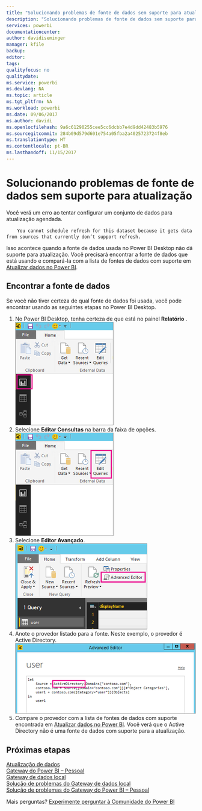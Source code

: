 ```yaml
---
title: "Solucionando problemas de fonte de dados sem suporte para atualização"
description: "Solucionando problemas de fonte de dados sem suporte para atualização"
services: powerbi
documentationcenter: 
author: davidiseminger
manager: kfile
backup: 
editor: 
tags: 
qualityfocus: no
qualitydate: 
ms.service: powerbi
ms.devlang: NA
ms.topic: article
ms.tgt_pltfrm: NA
ms.workload: powerbi
ms.date: 09/06/2017
ms.author: davidi
ms.openlocfilehash: 9a6c61290255cee5cc6dcbb7e4d9dd42483b5976
ms.sourcegitcommit: 284b09d579d601e754a05fba2a4025723724f8eb
ms.translationtype: HT
ms.contentlocale: pt-BR
ms.lasthandoff: 11/15/2017
---
```

# <a name="troubleshooting-unsupported-data-source-for-refresh"></a>Solucionando problemas de fonte de dados sem suporte para atualização
Você verá um erro ao tentar configurar um conjunto de dados para atualização agendada.

        You cannot schedule refresh for this dataset because it gets data from sources that currently don’t support refresh.

Isso acontece quando a fonte de dados usada no Power BI Desktop não dá suporte para atualização. Você precisará encontrar a fonte de dados que está usando e compará-la com a lista de fontes de dados com suporte em [Atualizar dados no Power BI](refresh-data.md). 

## <a name="find-the-data-source"></a>Encontrar a fonte de dados
Se você não tiver certeza de qual fonte de dados foi usada, você pode encontrar usando as seguintes etapas no Power BI Desktop.  

1. No Power BI Desktop, tenha certeza de que está no painel **Relatório** .  
   ![](media/service-admin-troubleshoot-unsupported-data-source-for-refresh/tshoot-report-pane.png)
2. Selecione **Editar Consultas** na barra da faixa de opções.  
   ![](media/service-admin-troubleshoot-unsupported-data-source-for-refresh/tshoot-edit-queries.png)
3. Selecione **Editor Avançado**.  
   ![](media/service-admin-troubleshoot-unsupported-data-source-for-refresh/tshoot-advanced-editor.png)
4. Anote o provedor listado para a fonte.  Neste exemplo, o provedor é Active Directory.  
   ![](media/service-admin-troubleshoot-unsupported-data-source-for-refresh/tshoot-provider.png)
5. Compare o provedor com a lista de fontes de dados com suporte encontrada em [Atualizar dados no Power BI](refresh-data.md).  Você verá que o Active Directory não é uma fonte de dados com suporte para a atualização.  

## <a name="next-steps"></a>Próximas etapas
[Atualização de dados](refresh-data.md)  
[Gateway do Power BI – Pessoal](personal-gateway.md)  
[Gateway de dados local](service-gateway-onprem.md)  
[Solução de problemas do Gateway de dados local](service-gateway-onprem-tshoot.md)  
[Solução de problemas do Gateway do Power BI – Pessoal](service-admin-troubleshooting-power-bi-personal-gateway.md)  

Mais perguntas? [Experimente perguntar à Comunidade do Power BI](http://community.powerbi.com/)


